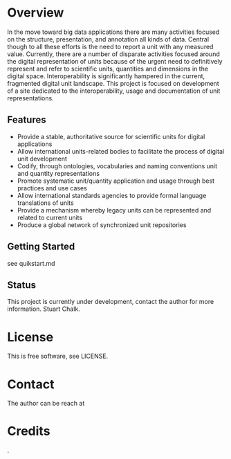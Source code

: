 # Overview

In the move toward big data applications there are many activities focused on the structure, presentation, and annotation all kinds of data. Central though to all these efforts is the need to report a unit with any measured value. Currently, there are a number of disparate activities focused around the digital representation of units because of the urgent need to definitively represent and refer to scientific units, quantities and dimensions in the digital space. Interoperability is significantly hampered in the current, fragmented digital unit landscape. This project is focused on development of a site dedicated to the interoperability, usage and documentation of unit representations.

## Features

* Provide a stable, authoritative source for scientific units for digital applications
* Allow international units-related bodies to facilitate the process of digital unit development
* Codify, through ontologies, vocabularies and naming conventions unit and quantity representations
* Promote systematic unit/quantity application and usage through best practices and use cases
* Allow international standards agencies to provide formal language translations of units
* Provide a mechanism whereby legacy units can be represented and related to current units
* Produce a global network of synchronized unit repositories

## Getting Started

see quikstart.md

## Status

This project is currently under development, contact the author for more information.  Stuart Chalk.

# License

This is free software, see LICENSE.

# Contact

The author can be reach at

# Credits

.
